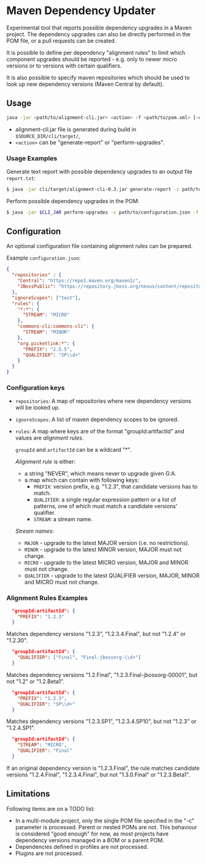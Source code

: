 # Maven Dependency Updater

Experimental tool that reports possible dependency upgrades in a Maven project. The dependency upgrades can also be
directly performed in the POM file, or a pull requests can be created.

It is possible to define per dependency "alignment rules" to limit which component upgrades should be reported - e.g.
only to newer micro versions or to versions with certain qualifiers. 

It is also possible to specify maven repositories which should be used to look up new dependency versions
(Maven Central by default).

## Usage

```bash
java -jar <path/to/alignment-cli.jar> <action> -f <path/to/pom.xml> [-c <path/to/configuration.json>] [-o output-file.txt]
```

- alignment-cli.jar file is generated during build in `$SOURCE_DIR/cli/target/`,
- `<action>` can be "generate-report" or "perform-upgrades".

### Usage Examples

Generate text report with possible dependency upgrades to an output file `report.txt`:

```bash
$ java -jar cli/target/alignment-cli-0.3.jar generate-report -c path/to/configuration.json -f path/to/pom.xml -o report.txt
```

Perform possible dependency upgrades in the POM:

```bash
$ java -jar $CLI_JAR perform-upgrades -c path/to/configuration.json -f path/to/pom.xml
```

## Configuration

An optional configuration file containing alignment rules can be prepared.

Example `configuration.json`:

```json
{
  "repositories" : {
    "Central": "https://repo1.maven.org/maven2/",
    "JBossPublic": "https://repository.jboss.org/nexus/content/repositories/public/"
  },
  "ignoreScopes": ["test"],
  "rules": {
    "*:*": {
      "STREAM": "MICRO"
    },
    "commons-cli:commons-cli": {
      "STREAM": "MINOR"
    },
    "org.picketlink:*": {
      "PREFIX": "2.5.5",
      "QUALIFIER": "SP\\d+"
    }
  }
}
```

### Configuration keys

* `repositories`: A map of repositories where new dependency versions will be looked up.
* `ignoreScopes`: A list of maven dependency scopes to be ignored.
* `rules`: A map where keys are of the format "groupId:artifactId" and values are _alignment rules_.

  `groupId` and `artifactId` can be a wildcard "*".

  _Alignment rule_ is either:
  
  * a string "NEVER", which means never to upgrade given G:A.
  * a map which can contain with following keys:
    * `PREFIX`: version prefix, e.g. "1.2.3", that candidate versions has to match.
    * `QUALIFIER`: a single regular expression pattern or a list of patterns, one of which must match a candidate versions' qualifier.
    * `STREAM`: a stream name.
    
  _Stream names_: 
    * `MAJOR` - upgrade to the latest MAJOR version (i.e. no restrictions).
    * `MINOR` - upgrade to the latest MINOR version, MAJOR must not change.
    * `MICRO` - upgrade to the latest MICRO version, MAJOR and MINOR must not change.
    * `QUALIFIER` - upgrade to the latest QUALIFIER version, MAJOR, MINOR and MICRO must not change.
    
### Alignment Rules Examples

```json
  "groupId:artifactId": {
    "PREFIX": "1.2.3"  
  }
```
Matches dependency versions "1.2.3", "1.2.3.4.Final", but not "1.2.4" or "1.2.30".
  
```json
  "groupId:artifactId": {
    "QUALIFIER": ["Final", "Final-jbossorg-\\d+"]  
  }
```
Matches dependency versions "1.2.Final", "1.2.3.Final-jbossorg-00001", but not "1.2" or "1.2.Beta1".

```json
  "groupId:artifactId": {
    "PREFIX": "1.2.3",
    "QUALIFIER": "SP\\d+"  
  }
```
Matches dependency versions "1.2.3.SP1", "1.2.3.4.SP10", but not "1.2.3" or "1.2.4.SP1".

```json
  "groupId:artifactId": {
    "STREAM": "MICRO",  
    "QUALIFIER": "Final"  
  }
```
If an original dependency version is "1.2.3.Final", the rule matches candidate versions "1.2.4.Final", "1.2.3.4.Final",
but not "1.3.0.Final" or "1.2.3.Beta1".

## Limitations

Following items are on a TODO list:

* In a multi-module project, only the single POM file specified in the "-c" parameter is processed. Parent or nested POMs are not. 
  This behaviour is considered "good enough" for now, as most projects have dependency versions managed in a BOM or a parent POM. 
* Dependencies defined in profiles are not processed.
* Plugins are not processed.
